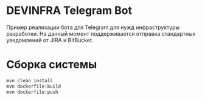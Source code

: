 # DEVINFRA Telegram Bot
Пример реализации бота для Telegram для нужд инфраструктуры разработки. На данный момент поддерживается отправка стандартных уведомлений от JIRA и BitBucket.

# Сборка системы
```bash
mvn clean install
mvn dockerfile:build
mvn dockerfile:push
```
